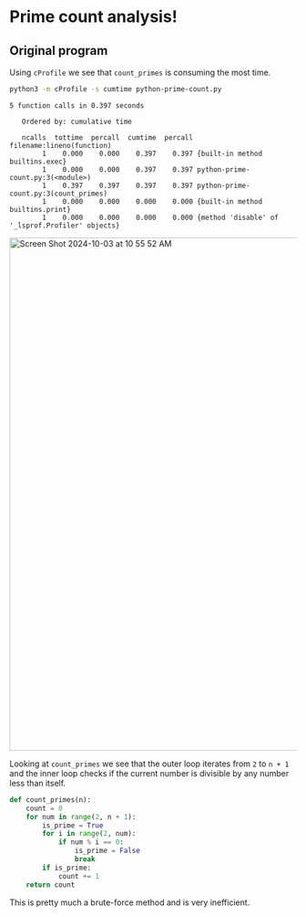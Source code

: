 # Prime count analysis!
## Original program

Using `cProfile` we see that `count_primes` is consuming the most time.

```bash
python3 -m cProfile -s cumtime python-prime-count.py
```

```
5 function calls in 0.397 seconds

   Ordered by: cumulative time

   ncalls  tottime  percall  cumtime  percall filename:lineno(function)
        1    0.000    0.000    0.397    0.397 {built-in method builtins.exec}
        1    0.000    0.000    0.397    0.397 python-prime-count.py:3(<module>)
        1    0.397    0.397    0.397    0.397 python-prime-count.py:3(count_primes)
        1    0.000    0.000    0.000    0.000 {built-in method builtins.print}
        1    0.000    0.000    0.000    0.000 {method 'disable' of '_lsprof.Profiler' objects}
```

<img width="899" alt="Screen Shot 2024-10-03 at 10 55 52 AM" src="https://github.com/user-attachments/assets/655039c9-c6a0-4b39-80ac-3ae1638345b9">

Looking at `count_primes` we see that the outer loop iterates from `2` to `n + 1` and the inner loop checks if the current number is divisible by any number less than itself.

```python
def count_primes(n):
    count = 0
    for num in range(2, n + 1):
        is_prime = True
        for i in range(2, num):
            if num % i == 0:
                is_prime = False
                break
        if is_prime:
            count += 1
    return count
```

This is pretty much a brute-force method and is very inefficient.
